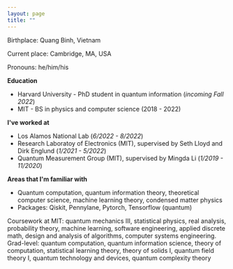 ```yaml
---
layout: page
title: ""
---
```


Birthplace: Quang Binh, Vietnam

Current place: Cambridge, MA, USA

Pronouns: he/him/his


**Education**

* Harvard University - PhD student in quantum information  (*incoming Fall 2022*)
* MIT - BS in physics and computer science (2018 - 2022)

**I've worked at**

* Los Alamos National Lab (*6/2022 - 8/2022*)
* Research Laboratoy of Electronics (MIT), supervised by Seth Lloyd and Dirk Englund (*1/2021 - 5/2022*)
* Quantum Measurement Group (MIT), supervised by Mingda Li (*1/2019 - 11/2020*)


<!-- * Used machine learning and mathematical tools to study quantum error-correcting codes
* Developed quantum algorithms for group-equivariant transformations
* Developed quantum(-inspired) algorithms for numerical linear algebra -->

**Areas that I'm familiar with**

* Quantum computation, quantum information theory, theoretical computer science, machine learning theory, condensed matter physics
* Packages: Qiskit, Pennylane, Pytorch, Tensorflow (quantum)


Coursework at MIT: quantum mechanics III, statistical physics, real analysis, probability theory, machine learning, software engineering, applied discrete math, design and analysis of algorithms, computer systems engineering. Grad-level: quantum computation, quantum information science, theory of computation, statistical learning theory, theory of solids I, quantum field theory I, quantum technology and devices, quantum complexity theory
